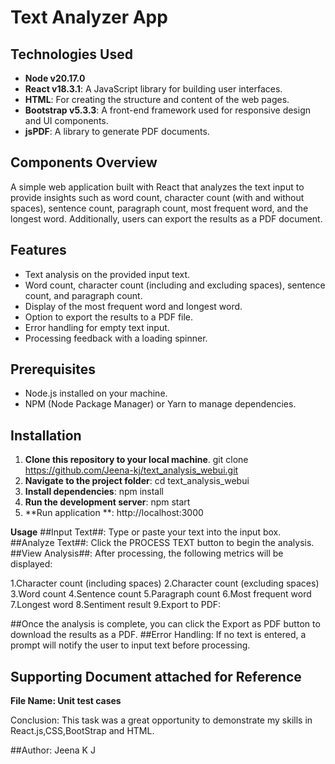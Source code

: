 # Text Analyzer App

## Technologies Used

- **Node v20.17.0**
- **React v18.3.1**: A JavaScript library for building user interfaces.
- **HTML**: For creating the structure and content of the web pages.
- **Bootstrap v5.3.3**: A front-end framework used for responsive design and UI components.
- **jsPDF**: A library to generate PDF documents.

## Components Overview
A simple web application built with React that analyzes the text input to provide insights such as word count, character count (with and without spaces), sentence count, paragraph count, most frequent word, and the longest word. Additionally, users can export the results as a PDF document.

## Features
- Text analysis on the provided input text.
- Word count, character count (including and excluding spaces), sentence count, and paragraph count.
- Display of the most frequent word and longest word.
- Option to export the results to a PDF file.
- Error handling for empty text input.
- Processing feedback with a loading spinner.

## Prerequisites
- Node.js installed on your machine.
- NPM (Node Package Manager) or Yarn to manage dependencies.

## Installation

1. **Clone this repository to your local machine**.
   git clone https://github.com/Jeena-kj/text_analysis_webui.git
2. **Navigate to the project folder**:
   cd text_analysis_webui
3. **Install dependencies**:
   npm install
4. **Run the development server**:
  npm start
5. **Run application **:
  http://localhost:3000

**Usage**
##Input Text##: Type or paste your text into the input box.
##Analyze Text##: Click the PROCESS TEXT button to begin the analysis.
##View Analysis##: After processing, the following metrics will be displayed:

1.Character count (including spaces)
2.Character count (excluding spaces)
3.Word count
4.Sentence count
5.Paragraph count
6.Most frequent word
7.Longest word
8.Sentiment result
9.Export to PDF:

##Once the analysis is complete, you can click the Export as PDF button to download the results as a PDF.
##Error Handling: If no text is entered, a prompt will notify the user to input text before processing.

## Supporting Document attached for Reference
   **File Name: Unit test cases**

Conclusion:
This task was a great opportunity to demonstrate my skills in React.js,CSS,BootStrap and HTML.

##Author: Jeena K J